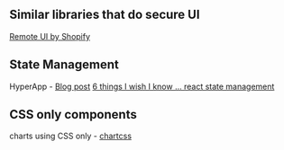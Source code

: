Similar libraries that do secure UI
---

[Remote UI by Shopify](https://github.com/Shopify/remote-ui)



State Management
---

HyperApp - [Blog post](https://blog.asayer.io/hyperapp-is-it-the-lightweight-react-killer)
[6 things I wish I know ... react state management](https://medium.com/@veeralpatel/things-ive-learned-about-state-management-for-react-apps-174b8bde87fb) 



CSS only components
---

charts using CSS only - [chartcss](https://chartscss.org/)
